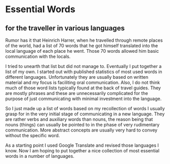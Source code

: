 # Essential Words
## for the traveller in various languages

Rumor has it that Heinrich Harrer, when he travelled through remote places of the world, had a list of 70 words that he got himself translated into the local language of each place he went. Those 70 words allowed him basic communication with the locals. 

I tried to unearth that list but did not manage to. Eventually I put together a list of my own. I started out with published statistics of most used words in different languages. Unfortunately they are usually based on written material and my focus is faciliting oral communication. Also, I do not think much of those word lists typically found at the back of travel guides. They are mostly phrases and these are unnecessarily complicated for the purpose of just communicating with minimal investment into the language. 

So I just made up a list of words based on my recollection of words I usually grasp for in the very initial stage of communicating in a new language. They are rather verbs and auxiliary words than nouns, the reason being that nouns (things) can usually be pointed to in the phase of very rudimentary communication. More abstract concepts are usually very hard to convey without the specific word.

As a starting point I used Google Translate and revised those languages I know. Now I am hoping to put together a nice collection of most essential words in a number of languages.
